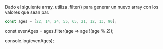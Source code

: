 Dado el siguiente array, utiliza .filter() para generar un nuevo array con los valores que sean par.

````js
const ages = [22, 14, 24, 55, 65, 21, 12, 13, 90];
```` 

const evenAges = ages.filter(age => age !(age % 2));

console.log(evenAges);